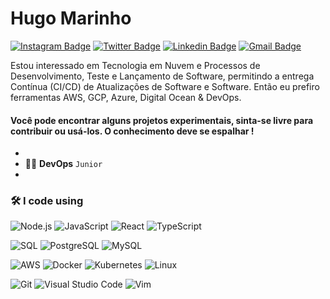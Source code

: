 # Hugo Marinho

[![Instagram Badge](https://img.shields.io/badge/-@hugomarinhosilva-6633cc?style=flat-square&labelColor=6633cc&logo=instagram&logoColor=white&link=https://www.instagram.com/hugomarinhosilva/)](https://www.instagram.com/hugomarinhosilva/) 
[![Twitter Badge](https://img.shields.io/badge/-@HugoMarinhoS-6633cc?style=flat-square&labelColor=6633cc&logo=twitter&logoColor=white&link=https://twitter.com/dieegosf)](https://twitter.com/HugoMarinhoS) 
[![Linkedin Badge](https://img.shields.io/badge/-Hugo%20Marinho-6633cc?style=flat-square&logo=Linkedin&logoColor=white&link=https://www.linkedin.com/in/hugo-marinho-855a831a9/)](https://www.linkedin.com/in/hugo-marinho-855a831a9/) 
[![Gmail Badge](https://img.shields.io/badge/-hugomarinho.to@gmail.com-6633cc?style=flat-square&logo=Gmail&logoColor=white&link=mailto:hugomarinho.to@gmail.com)](mailto:hugomarinho.to@gmail.com)

Estou interessado em Tecnologia em Nuvem e Processos de Desenvolvimento, Teste e Lançamento de Software, permitindo a entrega Contínua (CI/CD) de Atualizações de Software e Software. Então eu prefiro ferramentas AWS, GCP, Azure, Digital Ocean & DevOps.

#### Você pode encontrar alguns projetos experimentais, sinta-se livre para contribuir ou usá-los. O conhecimento deve se espalhar !

-
- 🐱‍💻  **DevOps** `Junior`
-

### 🛠 I code using

![Node.js](https://img.shields.io/badge/-Node.js-05122A?&logo=node.js)
![JavaScript](https://img.shields.io/badge/-JavaScript-05122A?&logo=JavaScript)
![React](https://img.shields.io/badge/-React-05122A?&logo=React)
![TypeScript](https://img.shields.io/badge/-TypeScript-05122A?&logo=TypeScript)

![SQL](https://img.shields.io/badge/-SQL-05122A?&logo=MySQL)
![PostgreSQL](https://img.shields.io/badge/-PostgreSQL-05122A?style=flat&logo=PostgreSQL)
![MySQL](https://img.shields.io/badge/-MySQL-05122A?style=flat&logo=MySQL)

![AWS](https://img.shields.io/badge/-AWS-05122A?&logo=Amazon-AWS&logoColor=F90)
![Docker](https://img.shields.io/badge/-Docker-05122A?&logo=Docker)
![Kubernetes](https://img.shields.io/badge/-Kubernetes-05122A?&logo=Kubernetes)
![Linux](https://img.shields.io/badge/-Linux-05122A?&logo=Linux)

![Git](https://img.shields.io/badge/-Git-05122A?style=flat&logo=git)
![Visual Studio Code](https://img.shields.io/badge/-VS%20Code-05122A?style=flat&logo=visual-studio-code&logoColor=007ACC)
![Vim](https://img.shields.io/badge/-VIM-05122A?style=flat&logo=neovim)
